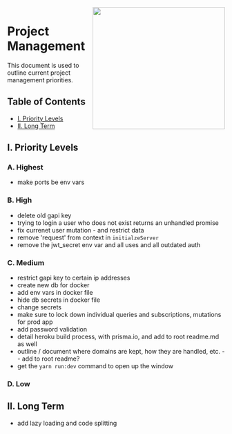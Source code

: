 <img align="right" width="306" height="282" src="https://github.com/jimmy-e/mybord-server/blob/master/etc/assets/projectManagement.jpg">

# Project Management

This document is used to outline current project management priorities.

## Table of Contents

* [I. Priority Levels](#i-priority-levels)   
* [II. Long Term](#ii-long-term)   

## I. Priority Levels

### A. Highest

* make ports be env vars

### B. High

* delete old gapi key
* trying to login a user who does not exist returns an unhandled promise
* fix currenet user mutation - and restrict data
* remove 'request' from context in `initialzeServer`
* remove the jwt_secret env var and all uses and all outdated auth

### C. Medium

* restrict gapi key to certain ip addresses
* create new db for docker
* add env vars in docker file
* hide db secrets in docker file
* change secrets
* make sure to lock down individual queries and subscriptions, mutations for prod app
* add password validation
* detail heroku build process, with prisma.io, and add to root readme.md as well
* outline / document where domains are kept, how they are handled, etc. -- add to root readme?
* get the `yarn run:dev` command to open up the window

### D. Low

## II. Long Term  

* add lazy loading and code splitting

